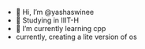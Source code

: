 - 👋 Hi, I’m @yashaswinee
- 👀 Studying in IIIT-H
- 🌱 I’m currently learning cpp
- currently, creating a lite version of os

<!---
yashaswinee/yashaswinee is a ✨ special ✨ repository because its `README.md` (this file) appears on your GitHub profile.
You can click the Preview link to take a look at your changes.
--->
